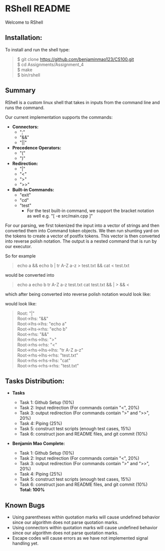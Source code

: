 # RShell README
Welcome to RShell

## Installation:
To install and run the shell type:
> $ git clone https://github.com/benjaminmao123/CS100.git <br/>
> $ cd Assignments/Assignment_4 <br/>
> $ make <br/>
> $ bin/rshell <br/>

## Summary
RShell is a custom linux shell that takes in inputs from the command line and runs the command.

Our current implementation supports the commands:
- **Connectors:** 
    - ";"
    - "&&"
    - "||"
- **Precedence Operators:**
    - "("
    - ")"
- **Redirection:** 
    - "|" 
    - "<" 
    - ">" 
    - ">>"
- **Built-in Commands:** 
    - "exit"
    - "cd"
    - "test"
        - For the test built-in command, we support the bracket notation as well e.g. "[ -e src/main.cpp ]"

For our parsing, we first tokenized the input into a vector of strings and then converted them into Command token objects.
We then run shunting yard on the tokens to create a vector of postfix tokens. This vector is then converted into reverse polish notation.
The output is a nested command that is run by our executor.

So for example 
> echo a && echo b | tr A-Z a-z > test.txt && cat < test.txt 

would be converted into
> echo a echo b tr A-Z a-z test.txt cat test.txt && | > && <

which after being converted into reverse polish notation would look like:

would look like:
> Root: "|" <br/>
> Root->lhs: "&&" <br/>
> Root->lhs->lhs: "echo a" <br/>
> Root->lhs->rhs: "echo b" <br/>
> Root->rhs: "&&" <br/>
> Root->rhs->lhs: ">" <br/>
> Root->rhs->rhs: "<" <br/>
> Root->rhs->lhs->lhs: "tr A-Z a-z" <br/>
> Root->rhs->lhs->rhs: "test.txt" <br/>
> Root->rhs->rhs->lhs: "cat" <br/>
> Root->rhs->rhs->rhs: "test.txt" <br/>

## Tasks Distribution:
- **Tasks**
	- Task 1: Github Setup (10%)
	- Task 2: Input redirection (For commands contain "<", 20%)
	- Task 3: output redirection (For commands contain ">" and ">>", 20%)
	- Task 4: Piping (25%)
	- Task 5: construct test scripts (enough test cases, 15%)
	- Task 6: construct json and README files, and git commit (10%) 

- **Benjamin Mao Complete:**
	- Task 1: Github Setup (10%)
	- Task 2: Input redirection (For commands contain "<", 20%)
	- Task 3: output redirection (For commands contain ">" and ">>", 20%)
	- Task 4: Piping (25%)
	- Task 5: construct test scripts (enough test cases, 15%) <br/>
	- Task 6: construct json and README files, and git commit (10%) <br/>
	**Total: 100%**
	
## Known Bugs
- Using parentheses within quotation marks will cause undefined behavior since our algorithm does not parse quotation marks.
- Using connectors within quotation marks will cause undefined behavior since our algorithm does not parse quotation marks.
- Escape codes will cause errors as we have not implemented signal handling yet.
